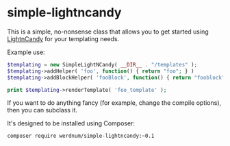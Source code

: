 # simple-lightncandy

This is a simple, no-nonsense class that allows you to get started using
[LightnCandy](http://www.github.com/zordius/lightncandy) for your templating needs.

Example use:

```php
$templating = new SimpleLightNCandy( __DIR__ . "/templates" );
$templating->addHelper( 'foo', function() { return "foo"; } )
$templating->addBlockHelper( 'fooBlock', function() { return "fooblock"; } );

print $templating->renderTemplate( 'foo_template' );
```

If you want to do anything fancy (for example, change the compile options), then you can subclass it.

It's designed to be installed using Composer:

`composer require werdnum/simple-lightncandy:~0.1`
